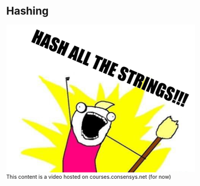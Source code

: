   Hashing
=======

  ![hash all the strings using x all the y meme template](../../../img/S01/hash-all-the-strings.jpeg) This content is a video hosted on courses.consensys.net (for now)

 